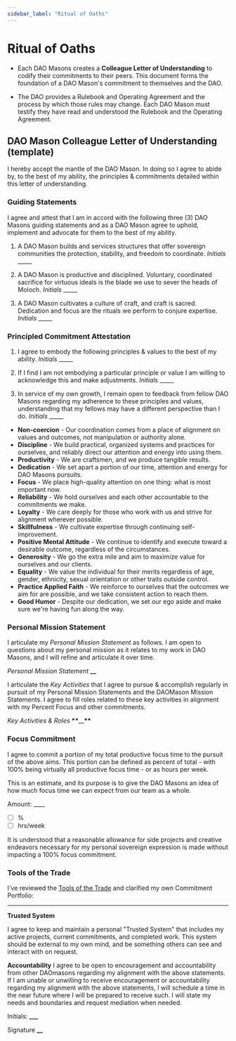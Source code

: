 ```yaml
---
sidebar_label: "Ritual of Oaths"
---
```


# Ritual of Oaths

- Each DAO Masons creates a **Colleague Letter of Understanding** to codify their commitments to their peers. This document forms the foundation of a DAO Mason's commitment to themselves and the DAO.

- The DAO provides a Rulebook and Operating Agreement and the process by which those rules may change. Each DAO Mason must testify they have read and understood the Rulebook and the Operating Agreement.

## DAO Mason Colleague Letter of Understanding (template)

I hereby accept the mantle of the DAO Mason. In doing so I agree to abide by, to the best of my ability, the principles & commitments detailed within this letter of understanding.

### Guiding Statements

I agree and attest that I am in accord with the following three (3) DAO Masons guiding statements and as a DAO Mason agree to uphold, implement and advocate for them to the best of my ability.

1. A DAO Mason builds and services structures that offer sovereign communities the protection, stability, and freedom to coordinate. _Initials_ \_\_\_\_\_

1. A DAO Mason is productive and disciplined. Voluntary, coordinated sacrifice for virtuous ideals is the blade we use to sever the heads of Moloch. _Initials_ \_\_\_\_\_

1. A DAO Mason cultivates a culture of craft, and craft is sacred. Dedication and focus are the rituals we perform to conjure expertise. _Initials_ \_\_\_\_\_

### Principled Commitment Attestation

1. I agree to embody the following principles & values to the best of my ability. _Initials_ \_\_\_\_\_

2. If I find I am not embodying a particular principle or value I am willing to acknowledge this and make adjustments. _Initials_ \_\_\_\_\_

3. In service of my own growth, I remain open to feedback from fellow DAO Masons regarding my adherence to these principles and values, understanding that my fellows may have a different perspective than I do. _Initials_ \_\_\_\_\_

- **Non-coercion** - Our coordination comes from a place of alignment on values and outcomes, not manipulation or authority alone.
- **Discipline** - We build practical, organized systems and practices for ourselves, and reliably direct our attention and energy into using them.
- **Productivity** - We are craftsmen, and we produce tangible results.
- **Dedication** - We set apart a portion of our time, attention and energy for DAO Masons pursuits.
- **Focus** - We place high-quality attention on one thing: what is most important now.
- **Reliability** - We hold ourselves and each other accountable to the commitments we make.
- **Loyalty** - We care deeply for those who work with us and strive for alignment wherever possible.
- **Skillfulness** - We cultivate expertise through continuing self-improvement.
- **Positive Mental Attitude** - We continue to identify and execute toward a desirable outcome, regardless of the circumstances.
- **Generosity** - We go the extra mile and aim to maximize value for ourselves and our clients.
- **Equality** - We value the individual for their merits regardless of age, gender, ethnicity, sexual orientation or other traits outside control.
- **Practice Applied Faith** - We reinforce to ourselves that the outcomes we aim for are possible, and we take consistent action to reach them.
- **Good Humor** - Despite our dedication, we set our ego aside and make sure we're having fun along the way.

### Personal Mission Statement

I articulate my _Personal Mission Statement_ as follows. I am open to questions about my personal mission as it relates to my work in DAO Masons, and I will refine and articulate it over time.

_Personal Mission Statement_ **************************************************************\_\_**************************************************************

I articulate the _Key Activities_ that I agree to pursue & accomplish regularly in pursuit of my Personal Mission Statements and the DAOMason Mission Statements. I agree to fill roles related to these key activities in alignment with my Percent Focus and other commitments.

_Key Activities & Roles_ ******************************\*\*******************************\_\_******************************\*\*******************************

### Focus Commitment

I agree to commit a portion of my total productive focus time to the pursuit of the above aims. This portion can be defined as percent of total - with 100% being virtually all productive focus time - or as hours per week.

This is an estimate, and its purpose is to give the DAO Masons an idea of how much focus time we can expect from our team as a whole.

Amount: \_\_\_\_

- [ ] %
- [ ] hrs/week

It is understood that a reasonable allowance for side projects and creative endeavors necessary for my personal sovereign expression is made without impacting a 100% focus commitment.

### Tools of the Trade

I've reviewed the [Tools of the Trade](https://hackmd.io/6fQdTdo4Qvu17KQbqN-PSw) and clarified my own Commitment Portfolio:

---

**Trusted System**

I agree to keep and maintain a personal "Trusted System" that includes my active projects, current commitments, and completed work. This system should be external to my own mind, and be something others can see and interact with on request.

**Accountability**
I agree to be open to encouragement and accountability from other DAOmasons regarding my alignment with the above statements. If I am unable or unwilling to receive encouragement or accountability regarding my alignment with the above statements, I will schedule a time in the near future where I will be prepared to receive such. I will state my needs and boundaries and request mediation when needed.

Initials: **\_\_\_**

Signature **************************************************************\_\_**************************************************************
